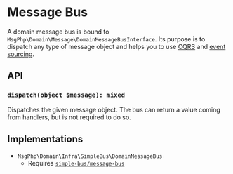 # Message Bus

A domain message bus is bound to `MsgPhp\Domain\Message\DomainMessageBusInterface`. Its purpose is to dispatch any type
of message object and helps you to use [CQRS](cqrs.md) and [event sourcing](../event-sourcing/event-handlers.md).

## API

### `dispatch(object $message): mixed`

Dispatches the given message object. The bus can return a value coming from handlers, but is not required to do so.

## Implementations

- `MsgPhp\Domain\Infra\SimpleBus\DomainMessageBus`
    - Requires [`simple-bus/message-bus`](https://packagist.org/packages/simple-bus/message-bus)
